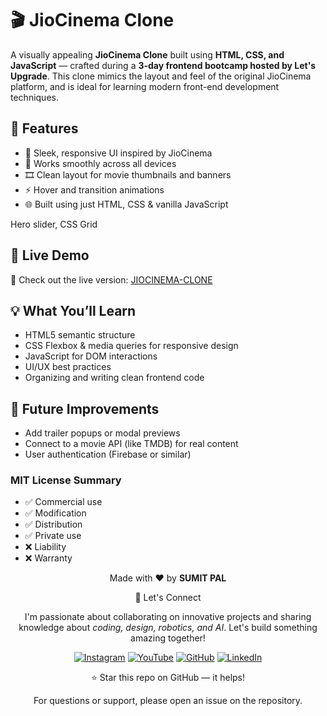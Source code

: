 # 🎬 JioCinema Clone

A visually appealing **JioCinema Clone** built using **HTML, CSS, and JavaScript** — crafted during a **3-day frontend bootcamp hosted by Let's Upgrade**. This clone mimics the layout and feel of the original JioCinema platform, and is ideal for learning modern front-end development techniques.

## 🚀 Features

- 🎨 Sleek, responsive UI inspired by JioCinema  
- 📱 Works smoothly across all devices  
- 🎞 Clean layout for movie thumbnails and banners  
- ⚡ Hover and transition animations  
- 🌐 Built using just HTML, CSS & vanilla JavaScript  

 Hero slider, CSS Grid


## 🚀 Live Demo

🔗 Check out the live version: [JIOCINEMA-CLONE](https://innovativesumit.github.io/JIO-CINEMA-CLONE/)


## 💡 What You’ll Learn

- HTML5 semantic structure  
- CSS Flexbox & media queries for responsive design  
- JavaScript for DOM interactions  
- UI/UX best practices  
- Organizing and writing clean frontend code  

## 📌 Future Improvements

- Add trailer popups or modal previews  
- Connect to a movie API (like TMDB) for real content  
- User authentication (Firebase or similar)

### MIT License Summary
- ✅ Commercial use
- ✅ Modification
- ✅ Distribution
- ✅ Private use
- ❌ Liability
- ❌ Warranty


<div align="center">
<p>Made with ❤️ by <strong>SUMIT PAL</strong></p>

🌟 Let's Connect

I'm passionate about collaborating on innovative projects and sharing knowledge about *coding, design, robotics, and AI*. Let's build something amazing together!  

[![Instagram](https://img.icons8.com/fluency/48/instagram-new.png)](https://www.instagram.com/sumittech_360)  [![YouTube](https://img.icons8.com/fluency/48/youtube-play.png)](https://youtube.com/channel/UCiPxbNaC7dloVut6Jc5xHIQ)  [![GitHub](https://img.icons8.com/fluency/48/github.png)](https://github.com/InnovativeSumit)  [![LinkedIn](https://img.icons8.com/fluency/48/linkedin.png)](https://www.linkedin.com/in/sumit-pal-40511a339) 

⭐ Star this repo on GitHub — it helps!

<p>For questions or support, please open an issue on the repository.</p>
</div>





